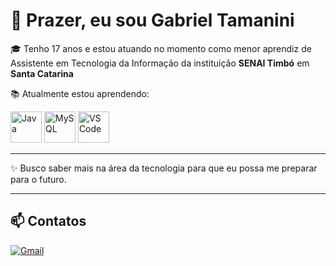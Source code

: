 # 👋 Prazer, eu sou Gabriel Tamanini

🎓 Tenho 17 anos e estou atuando no momento como menor aprendiz de Assistente em Tecnologia da Informação da instituição **SENAI Timbó** em **Santa Catarina**

📚 Atualmente estou aprendendo:  

<p align="left">
  <img loading="lazy" src="https://cdn.jsdelivr.net/gh/devicons/devicon/icons/java/java-original.svg" alt="Java" width="50" height="50"/>
  <img loading="lazy" src="https://cdn.jsdelivr.net/gh/devicons/devicon/icons/mysql/mysql-original.svg" alt="MySQL" width="50" height="50"/>
  <img loading="lazy" src="https://cdn.jsdelivr.net/gh/devicons/devicon/icons/vscode/vscode-original.svg" alt="VS Code" width="50" height="50"/>
</p>

---

✨ Busco saber mais na área da tecnologia para que eu possa me preparar para o futuro.  

---

## 📫 Contatos  

<a href="https://mail.google.com/mail/?view=cm&fs=1&to=gabitamanini1437@gmail.com" target="_blank" rel="noopener noreferrer">
  <img loading="lazy" src="https://img.shields.io/badge/Gmail-D14836?style=for-the-badge&logo=gmail&logoColor=white" alt="Gmail"/>
</a>
